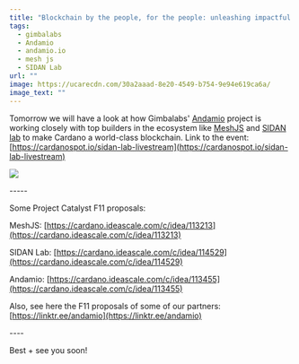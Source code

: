 ```yaml
---
title: "Blockchain by the people, for the people: unleashing impactful use cases"
tags:
  - gimbalabs
  - Andamio
  - andamio.io
  - mesh js
  - SIDAN Lab
url: ""
image: https://ucarecdn.com/30a2aaad-8e20-4549-b754-9e94e619ca6a/
image_text: ""
---
```


Tomorrow we will have a look at how Gimbalabs' [Andamio](https://www.andamio.io/) project is working closely with top builders in the ecosystem like [MeshJS](https://meshjs.dev/) and [SIDAN lab](https://sidan.io/) to make Cardano a world-class blockchain. Link to the event: [https://cardanospot.io/sidan-lab-livestream](https://cardanospot.io/sidan-lab-livestream)

![](https://cspot-be.s3.eu-north-1.amazonaws.com/1706581489457_image_1706580243271.jpg?X-Amz-Algorithm=AWS4-HMAC-SHA256&X-Amz-Content-Sha256=UNSIGNED-PAYLOAD&X-Amz-Credential=AKIA3LBTR2WEKATHV42E%2F20240130%2Feu-north-1%2Fs3%2Faws4_request&X-Amz-Date=20240130T023446Z&X-Amz-Expires=604800&X-Amz-Signature=ce244138adc2c237723a341bd60cb73b3cbe0429005eb67a113e7cefee8f6105&X-Amz-SignedHeaders=host&x-id=GetObject)

\-----

Some Project Catalyst F11 proposals:

MeshJS: [https://cardano.ideascale.com/c/idea/113213](https://cardano.ideascale.com/c/idea/113213)

SIDAN Lab: [https://cardano.ideascale.com/c/idea/114529](https://cardano.ideascale.com/c/idea/114529)

Andamio: [https://cardano.ideascale.com/c/idea/113455](https://cardano.ideascale.com/c/idea/113455)

Also, see here the F11 proposals of some of our partners: [https://linktr.ee/andamio](https://linktr.ee/andamio)

\----

Best + see you soon!
